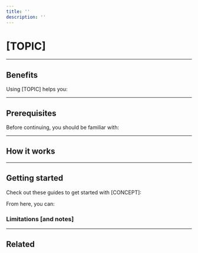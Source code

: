 ```yaml
---
title: ''
description: ''
---
```


# [TOPIC]

<!-- This section is an intro that includes:

- A brief description of what the topic is,
- An example of how it could be used in the real-world
- What it can do in the UI
 -->

---

## Benefits

<!-- This section lists the benefits of using the topic, whatever it is. The items listed here should be solutions to real-world problems that the user cares about, ex:

Using schedules helps you:

- Predictably process and deliver data to stakeholders and business-critical applications
- Consistently run data pipelines without the need for manual intervention
- Optimize resource usage by scheduling pipelines to run during off-peak hours
-->

Using [TOPIC] helps you:

<!-- - A benefit of the thing
- Another benefit
- And one more -->

---

## Prerequisites

<!-- This section lists the prerequisites users must complete before they should/can proceed. For concepts, we should list the other concepts they should be familiar with first. -->

Before continuing, you should be familiar with:

<!-- - Ex: To use asset checks, users should understand Asset definitions first
- Another one
- One more -->

---

## How it works

<!-- This section provides a high-level overview of how the concept works without getting too into the technical details. Code can be shown here, but this section shouldn't focus on it. The goal is to help the user generally understand how the thing works and what they need to do to get it working without overwhelming them with details.

For example, this is the How it works for Schedules:

Schedules run jobs at fixed time intervals and have two main components:

- A job, which targets a selection of assets or ops

- A cron expression, which defines when the schedule runs. Simple and complex schedules are supported, allowing you to have fine-grained control over when runs are executed. With cron syntax, you can:

   - Create custom schedules like Every hour from 9:00AM - 5:00PM with cron expressions (0 9-17 * * *)
   - Quickly create basic schedules like Every day at midnight with predefined cron definitions (@daily, @midnight)

   To make creating cron expressions easier, you can use an online tool like Crontab Guru. This tool allows you to create and describe cron expressions in a human-readable format and test the execution dates produced by the expression. Note: While this tool is useful for general cron expression testing, always remember to test your schedules in Dagster to ensure the results are as expected.

For a schedule to run, it must be turned on and an active dagster-daemon process must be running. If you used dagster dev to start the Dagster UI/webserver, the daemon process will be automatically launched alongside the webserver.

After these criteria are met, the schedule will run at the interval specified in the cron expression. Schedules will execute in UTC by default, but you can specify a custom timezone.

-->

---

## Getting started

<!-- This section is a list of guides / links to pages to help the user get started using the topic. -->

Check out these guides to get started with [CONCEPT]:

From here, you can:

<!-- A list of things the user can do once they've got the basics down. These could be links to additional guides, ex:

- Construct schedules to run partitioned jobs
- Execute jobs in specific timezones
- Learn to test your schedules
- Identify and resolve common issues with our troubleshooting guide -->

### Limitations [and notes]

<!-- This section should describe any known limitations that could impact the user, ex: "Schedules will execute in UTC unless a timezone is specified" -->

---

## Related

<!-- A list of related links and resources -->
